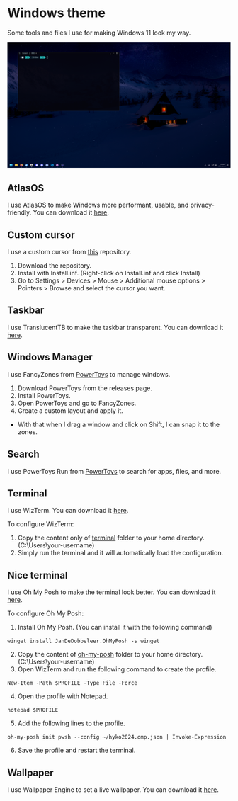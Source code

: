 # Windows theme
Some tools and files I use for making Windows 11 look my way.

[![Windows 11](./screenshot.png)](./![preview.png](screenshot.png))

## AtlasOS
I use AtlasOS to make Windows more performant, usable, and privacy-friendly. You can download it [here](https://atlasos.net/).

## Custom cursor
I use a custom cursor from [this](https://github.com/antiden/macOS-cursors-for-Windows) repository.

1. Download the repository.
2. Install with Install.inf. (Right-click on Install.inf and click Install)
3. Go to Settings > Devices > Mouse > Additional mouse options > Pointers > Browse and select the cursor you want.

## Taskbar
I use TranslucentTB to make the taskbar transparent. You can download it [here](https://github.com/TranslucentTB/TranslucentTB).

## Windows Manager
I use FancyZones from [PowerToys](https://github.com/microsoft/PowerToys) to manage windows.

1. Download PowerToys from the releases page.
2. Install PowerToys.
3. Open PowerToys and go to FancyZones.
4. Create a custom layout and apply it.

* With that when I drag a window and click on Shift, I can snap it to the zones.

## Search
I use PowerToys Run from [PowerToys](https://github.com/microsoft/PowerToys) to search for apps, files, and more.

## Terminal
I use WizTerm. You can download it [here](https://wezfurlong.org/wezterm/index.html).

To configure WizTerm:

1. Copy the content only of [terminal](./terminal) folder to your home directory. (C:\Users\your-username)
2. Simply run the terminal and it will automatically load the configuration.

## Nice terminal
I use Oh My Posh to make the terminal look better. You can download it [here](https://ohmyposh.dev/).

To configure Oh My Posh:

1. Install Oh My Posh. (You can install it with the following command)
```
winget install JanDeDobbeleer.OhMyPosh -s winget
```
2. Copy the content of [oh-my-posh](./oh-my-posh) folder to your home directory. (C:\Users\your-username)
3. Open WizTerm and run the following command to create the profile.
```
New-Item -Path $PROFILE -Type File -Force
```
4. Open the profile with Notepad.
```
notepad $PROFILE
```
5. Add the following lines to the profile.
```
oh-my-posh init pwsh --config ~/hyko2024.omp.json | Invoke-Expression
```
6. Save the profile and restart the terminal.

## Wallpaper
I use Wallpaper Engine to set a live wallpaper. You can download it [here](https://store.steampowered.com/app/431960/Wallpaper_Engine/).